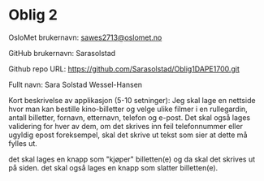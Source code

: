 Oblig 2
=======
OsloMet brukernavn: sawes2713@oslomet.no

GitHub brukernavn: Sarasolstad

Github repo URL: https://github.com/Sarasolstad/Oblig1DAPE1700.git



Fullt navn: Sara Solstad Wessel-Hansen

Kort beskrivelse av applikasjon (5-10 setninger):
Jeg skal lage en nettside hvor man kan bestille kino-billetter og velge ulike 
filmer i en rullegardin, antall billetter, fornavn, etternavn, telefon og e-post. 
Det skal også lages validering for hver av dem, om det skrives inn feil telefonnummer eller ugyldig epost foreksempel, 
skal det skrive ut tekst som sier at dette må fylles ut.

det skal lages en knapp som "kjøper" billetten(e) og da skal det skrives ut på siden. 
det skal også lages en knapp som slatter billetten(e). 